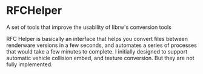 # RFCHelper
 A set of tools that improve the usability of librw's conversion tools

 RFC Helper is basically an interface that helps you convert files between renderware versions in a few seconds, and automates a series of processes that would take a few minutes to complete. I initially designed to support automatic vehicle collision embed, and texture conversion. But they are not fully implemented.
